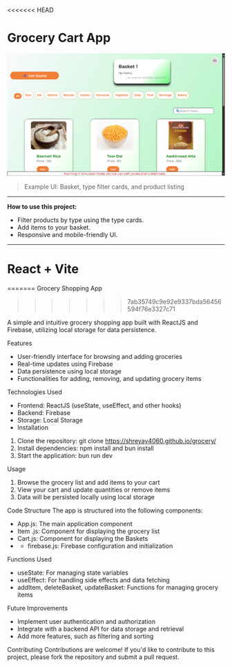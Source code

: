 <<<<<<< HEAD
# Grocery Cart App

![Screenshot of Grocery Cart App](./screenshot.png)

> Example UI: Basket, type filter cards, and product listing

---
**How to use this project:**
- Filter products by type using the type cards.
- Add items to your basket.
- Responsive and mobile-friendly UI.

---

# React + Vite
=======
Grocery Shopping App
>>>>>>> 7ab35749c9e92e9337bda56456594f76e3327c71

A simple and intuitive grocery shopping app built with ReactJS and Firebase, utilizing local storage for data persistence.

Features
- User-friendly interface for browsing and adding groceries
- Real-time updates using Firebase
- Data persistence using local storage
- Functionalities for adding, removing, and updating grocery items

Technologies Used
- Frontend: ReactJS (useState, useEffect, and other hooks)
- Backend: Firebase
- Storage: Local Storage
- Installation
1. Clone the repository: git clone https://shreyay4060.github.io/grocery/
2. Install dependencies: npm install and bun install 
3. Start the application: bun run dev

Usage
1. Browse the grocery list and add items to your cart
2. View your cart and update quantities or remove items
3. Data will be persisted locally using local storage

Code Structure
The app is structured into the following components:

- App.js: The main application component
- Item .js: Component for displaying the grocery list
- Cart.js: Component for displaying the Baskets
- - firebase.js: Firebase configuration and initialization

Functions Used
- useState: For managing state variables
- useEffect: For handling side effects and data fetching
- addItem, deleteBasket, updateBasket: Functions for managing grocery items

Future Improvements
- Implement user authentication and authorization
- Integrate with a backend API for data storage and retrieval
- Add more features, such as filtering and sorting

Contributing
Contributions are welcome! If you'd like to contribute to this project, please fork the repository and submit a pull request.
